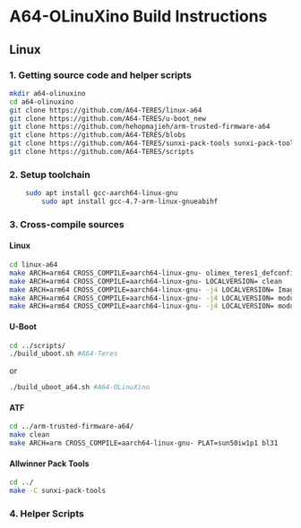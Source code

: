 # A64-OLinuXino Build Instructions

## Linux

### 1. Getting source code and helper scripts
	
```bash
mkdir a64-olinuxino
cd a64-olinuxino
git clone https://github.com/A64-TERES/linux-a64
git clone https://github.com/A64-TERES/u-boot_new
git clone https://github.com/hehopmajieh/arm-trusted-firmware-a64
git clone https://github.com/A64-TERES/blobs
git clone https://github.com/A64-TERES/sunxi-pack-tools sunxi-pack-tools -b pinebook
git clone https://github.com/A64-TERES/scripts
```
### 2. Setup toolchain
```bash
	sudo apt install gcc-aarch64-linux-gnu
        sudo apt install gcc-4.7-arm-linux-gnueabihf
```

### 3. Cross-compile sources

#### Linux
```bash
cd linux-a64
make ARCH=arm64 CROSS_COMPILE=aarch64-linux-gnu- olimex_teres1_defconfig
make ARCH=arm64 CROSS_COMPILE=aarch64-linux-gnu- LOCALVERSION= clean
make ARCH=arm64 CROSS_COMPILE=aarch64-linux-gnu- -j4 LOCALVERSION= Image
make ARCH=arm64 CROSS_COMPILE=aarch64-linux-gnu- -j4 LOCALVERSION= modules
make ARCH=arm64 CROSS_COMPILE=aarch64-linux-gnu- -j4 LOCALVERSION= modules_install  INSTALL_MOD_PATH=out INSTALL_MOD_STRIP=1
```
#### U-Boot
```bash
cd ../scripts/
./build_uboot.sh #A64-Teres
```
or 
```bash
./build_uboot_a64.sh #A64-OLinuXino
```
#### ATF
```bash
cd ../arm-trusted-firmware-a64/
make clean
make ARCH=arm CROSS_COMPILE=aarch64-linux-gnu- PLAT=sun50iw1p1 bl31
```
#### Allwinner Pack Tools 
```bash
cd ../
make -C sunxi-pack-tools
```
### 4. Helper Scripts


